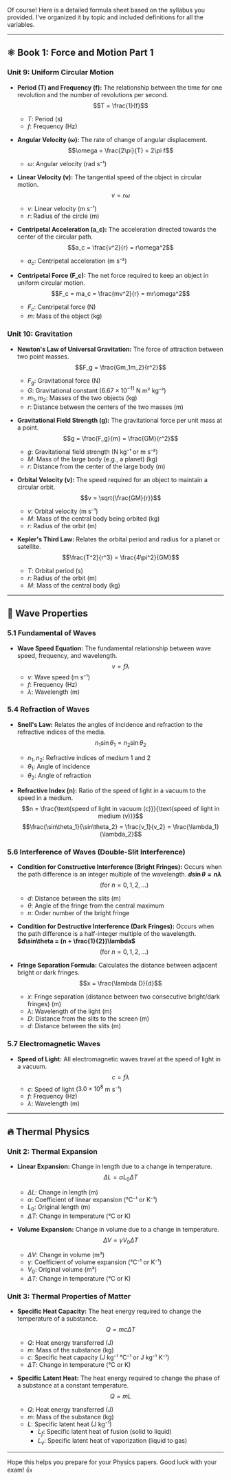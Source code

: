 Of course! Here is a detailed formula sheet based on the syllabus you provided. I've organized it by topic and included definitions for all the variables.

---

## ⚛️ **Book 1: Force and Motion Part 1**

### **Unit 9: Uniform Circular Motion**

* **Period (T) and Frequency (f):** The relationship between the time for one revolution and the number of revolutions per second.
    $$T = \frac{1}{f}$$
    * $T$: Period (s)
    * $f$: Frequency (Hz)

* **Angular Velocity (ω):** The rate of change of angular displacement.
    $$\omega = \frac{2\pi}{T} = 2\pi f$$
    * $ω$: Angular velocity (rad s⁻¹)

* **Linear Velocity (v):** The tangential speed of the object in circular motion.
    $$v = r\omega$$
    * $v$: Linear velocity (m s⁻¹)
    * $r$: Radius of the circle (m)

* **Centripetal Acceleration (a_c):** The acceleration directed towards the center of the circular path.
    $$a_c = \frac{v^2}{r} = r\omega^2$$
    * $a_c$: Centripetal acceleration (m s⁻²)

* **Centripetal Force (F_c):** The net force required to keep an object in uniform circular motion.
    $$F_c = ma_c = \frac{mv^2}{r} = mr\omega^2$$
    * $F_c$: Centripetal force (N)
    * $m$: Mass of the object (kg)

### **Unit 10: Gravitation**

* **Newton's Law of Universal Gravitation:** The force of attraction between two point masses.
    $$F_g = \frac{Gm_1m_2}{r^2}$$
    * $F_g$: Gravitational force (N)
    * $G$: Gravitational constant ($6.67 \times 10^{-11}$ N m² kg⁻²)
    * $m_1, m_2$: Masses of the two objects (kg)
    * $r$: Distance between the centers of the two masses (m)

* **Gravitational Field Strength (g):** The gravitational force per unit mass at a point.
    $$g = \frac{F_g}{m} = \frac{GM}{r^2}$$
    * $g$: Gravitational field strength (N kg⁻¹ or m s⁻²)
    * $M$: Mass of the large body (e.g., a planet) (kg)
    * $r$: Distance from the center of the large body (m)

* **Orbital Velocity (v):** The speed required for an object to maintain a circular orbit.
    $$v = \sqrt{\frac{GM}{r}}$$
    * $v$: Orbital velocity (m s⁻¹)
    * $M$: Mass of the central body being orbited (kg)
    * $r$: Radius of the orbit (m)

* **Kepler's Third Law:** Relates the orbital period and radius for a planet or satellite.
    $$\frac{T^2}{r^3} = \frac{4\pi^2}{GM}$$
    * $T$: Orbital period (s)
    * $r$: Radius of the orbit (m)
    * $M$: Mass of the central body (kg)

---

## 🌊 **Wave Properties**

### **5.1 Fundamental of Waves**

* **Wave Speed Equation:** The fundamental relationship between wave speed, frequency, and wavelength.
    $$v = f\lambda$$
    * $v$: Wave speed (m s⁻¹)
    * $f$: Frequency (Hz)
    * $λ$: Wavelength (m)

### **5.4 Refraction of Waves**

* **Snell's Law:** Relates the angles of incidence and refraction to the refractive indices of the media.
    $$n_1\sin\theta_1 = n_2\sin\theta_2$$
    * $n_1, n_2$: Refractive indices of medium 1 and 2
    * $\theta_1$: Angle of incidence
    * $\theta_2$: Angle of refraction

* **Refractive Index (n):** Ratio of the speed of light in a vacuum to the speed in a medium.
    $$n = \frac{\text{speed of light in vacuum (c)}}{\text{speed of light in medium (v)}}$$
    $$\frac{\sin\theta_1}{\sin\theta_2} = \frac{v_1}{v_2} = \frac{\lambda_1}{\lambda_2}$$

### **5.6 Interference of Waves (Double-Slit Interference)**

* **Condition for Constructive Interference (Bright Fringes):** Occurs when the path difference is an integer multiple of the wavelength.
    **$d\sin\theta = n\lambda$** $$\quad (\text{for } n = 0, 1, 2, ...)$$
    * $d$: Distance between the slits (m)
    * $\theta$: Angle of the fringe from the central maximum
    * $n$: Order number of the bright fringe

* **Condition for Destructive Interference (Dark Fringes):** Occurs when the path difference is a half-integer multiple of the wavelength.
    **$d\sin\theta = (n + \frac{1}{2})\lambda$** $$\quad (\text{for } n = 0, 1, 2, ...)$$

* **Fringe Separation Formula:** Calculates the distance between adjacent bright or dark fringes.
    $$x = \frac{\lambda D}{d}$$
    * $x$: Fringe separation (distance between two consecutive bright/dark fringes) (m)
    * $λ$: Wavelength of the light (m)
    * $D$: Distance from the slits to the screen (m)
    * $d$: Distance between the slits (m)

### **5.7 Electromagnetic Waves**

* **Speed of Light:** All electromagnetic waves travel at the speed of light in a vacuum.
    $$c = f\lambda$$
    * $c$: Speed of light ($3.0 \times 10^8$ m s⁻¹)
    * $f$: Frequency (Hz)
    * $λ$: Wavelength (m)

---

## 🔥 **Thermal Physics**

### **Unit 2: Thermal Expansion**

* **Linear Expansion:** Change in length due to a change in temperature.
    $$\Delta L = \alpha L_0 \Delta T$$
    * $ΔL$: Change in length (m)
    * $α$: Coefficient of linear expansion (°C⁻¹ or K⁻¹)
    * $L_0$: Original length (m)
    * $ΔT$: Change in temperature (°C or K)

* **Volume Expansion:** Change in volume due to a change in temperature.
    $$\Delta V = \gamma V_0 \Delta T$$
    * $ΔV$: Change in volume (m³)
    * $γ$: Coefficient of volume expansion (°C⁻¹ or K⁻¹)
    * $V_0$: Original volume (m³)
    * $ΔT$: Change in temperature (°C or K)

### **Unit 3: Thermal Properties of Matter**

* **Specific Heat Capacity:** The heat energy required to change the temperature of a substance.
    $$Q = mc\Delta T$$
    * $Q$: Heat energy transferred (J)
    * $m$: Mass of the substance (kg)
    * $c$: Specific heat capacity (J kg⁻¹ °C⁻¹ or J kg⁻¹ K⁻¹)
    * $ΔT$: Change in temperature (°C or K)

* **Specific Latent Heat:** The heat energy required to change the phase of a substance at a constant temperature.
    $$Q = mL$$
    * $Q$: Heat energy transferred (J)
    * $m$: Mass of the substance (kg)
    * $L$: Specific latent heat (J kg⁻¹)
        * $L_f$: Specific latent heat of fusion (solid to liquid)
        * $L_v$: Specific latent heat of vaporization (liquid to gas)

---

Hope this helps you prepare for your Physics papers. Good luck with your exam! 👍
